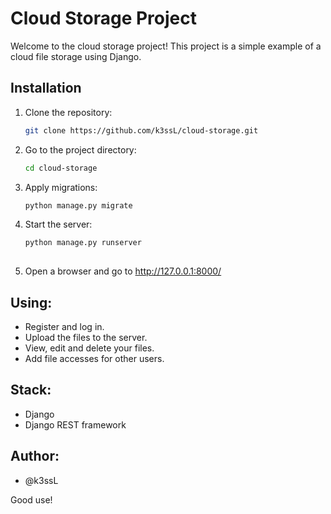 # Cloud Storage Project

Welcome to the cloud storage project! This project is a simple example of a cloud file storage using Django.

## Installation

1. Clone the repository:

   ```bash
   git clone https://github.com/k3ssL/cloud-storage.git
2. Go to the project directory:
    ```bash
    cd cloud-storage

3. Apply migrations:
    ```bash
    python manage.py migrate

4. Start the server:
    ```bash
    python manage.py runserver
  
5. Open a browser and go to http://127.0.0.1:8000/

## Using:
  + Register and log in.
  + Upload the files to the server.
  + View, edit and delete your files.
  + Add file accesses for other users.

## Stack:
+ Django
+ Django REST framework

## Author:
+ @k3ssL

Good use!
